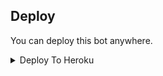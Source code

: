 


## Deploy
You can deploy this bot anywhere.

<details><summary>Deploy To Heroku</summary>
<p>
<br>
<a href="https://heroku.com/deploy?template=https://github.com/Azanpopz/my-dream-koyeb">
  <img src="https://www.herokucdn.com/deploy/button.svg" alt="Deploy">
</a>
</p>
</details>

